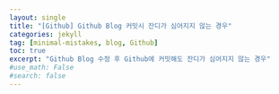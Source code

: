 ```yaml
---
layout: single
title: "[Github] Github Blog 커밋시 잔디가 심어지지 않는 경우"
categories: jekyll
tag: [minimal-mistakes, blog, Github]
toc: true
excerpt: "Github Blog 수정 후 Github에 커밋해도 잔디가 심어지지 않는 경우"
#use_math: False
#search: false
---
```

